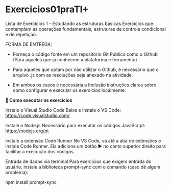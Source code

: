 # Exercicios01praTI+
Lista de Exercícios 1 - Estudando as estruturas básicas
Exercícios que contemplam as operações fundamentais, estruturas de controle condicional e de repetição.

FORMA DE ENTREGA:

- Forneça o código fonte em um repositório Git Público como o Github (Para aqueles que já conhecem a plataforma e ferramenta)
- Para aqueles que optam por não utilizar o Github, é necessário que o arquivo .js com as resoluções seja anexado na atividade.

- Em ambos os casos é necessária a Inclusão instruções claras sobre como configurar e executar os exercícios localmente.

**🚀 Como executar os exercícios**

Instale o Visual Studio Code
Baixe e instale o VS Code: https://code.visualstudio.com/

Instale o Node.js
Necessário para executar os códigos JavaScript: https://nodejs.org/pt

Instale a extensão Code Runner
No VS Code, vá até a aba de extensões e instale Code Runner. Ela adiciona um botão ▶ no canto superior direito para facilitar a execução dos códigos.

Entrada de dados via terminal
Para exercícios que exigem entrada do usuário, instale a biblioteca prompt-sync com o comando (caso dê algum problema):

npm install prompt-sync
